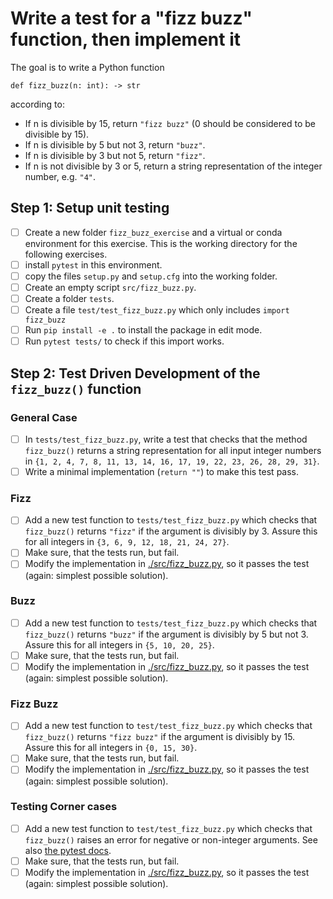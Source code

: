 # Write a test for a "fizz buzz" function, then implement it

The goal is to write a Python function

```
def fizz_buzz(n: int): -> str
```
according to:

* If n is divisible by 15, return `"fizz buzz"` (0 should be
  considered to be divisible by 15).
* If n is divisible by 5 but not 3, return `"buzz"`.
* If n is divisible by 3 but not 5, return `"fizz"`.
* If n is not divisible by 3 or 5, return a string representation of
  the integer number, e.g. `"4"`.

## Step 1: Setup unit testing

* [ ] Create a new folder `fizz_buzz_exercise` and a virtual or conda environment for this
      exercise. This is the working directory for the following exercises.
* [ ] install `pytest` in this environment.
* [ ] copy the files `setup.py` and `setup.cfg` into the working folder.
* [ ] Create an empty script `src/fizz_buzz.py`.
* [ ] Create a folder `tests`.
* [ ] Create a file `test/test_fizz_buzz.py` which only includes `import fizz_buzz`
* [ ] Run `pip install -e .` to install the package in edit mode.
* [ ] Run `pytest tests/` to check if this import works.

## Step 2: Test Driven Development of the `fizz_buzz()` function

### General Case

* [ ] In `tests/test_fizz_buzz.py`, write a test that checks that the
      method `fizz_buzz()`
      returns a string representation for all input integer numbers in
      `{1, 2, 4, 7, 8, 11, 13, 14, 16, 17, 19, 22, 23, 26, 28, 29, 31}`.
* [ ] Write a minimal implementation (`return ""`) to make this test pass.

### Fizz

* [ ] Add a new test function to `tests/test_fizz_buzz.py` which checks that
      `fizz_buzz()` returns `"fizz"` if the argument is divisibly by
      3.
      Assure this for all integers in `{3, 6, 9, 12, 18, 21, 24, 27}`.
* [ ] Make sure, that the tests run, but fail.
* [ ] Modify the implementation in
      [./src/fizz_buzz.py](src/fizz_buzz.py), so it passes the test
      (again: simplest possible solution).

### Buzz

* [ ] Add a new test function to `tests/test_fizz_buzz.py` which checks that
      `fizz_buzz()` returns `"buzz"` if the argument is divisibly by
      5 but not 3.
      Assure this for all integers in `{5, 10, 20, 25}`.
* [ ] Make sure, that the tests run, but fail.
* [ ] Modify the implementation in
      [./src/fizz_buzz.py](src/fizz_buzz.py), so it passes the test
      (again: simplest possible solution).

### Fizz Buzz

* [ ] Add a new test function to `test/test_fizz_buzz.py` which checks that
      `fizz_buzz()` returns `"fizz buzz"` if the argument is divisibly by
      15.
      Assure this for all integers in `{0, 15, 30}`.
* [ ] Make sure, that the tests run, but fail.
* [ ] Modify the implementation in
      [./src/fizz_buzz.py](src/fizz_buzz.py), so it passes the test
      (again: simplest possible solution).

### Testing Corner cases

* [ ] Add a new test function to `test/test_fizz_buzz.py` which checks that
      `fizz_buzz()` raises an error for negative or non-integer arguments.
      See also [the pytest docs](https://docs.pytest.org/en/stable/reference/reference.html?highlight=raises#pytest.raises).
* [ ] Make sure, that the tests run, but fail.
* [ ] Modify the implementation in
      [./src/fizz_buzz.py](src/fizz_buzz.py), so it passes the test
      (again: simplest possible solution).
